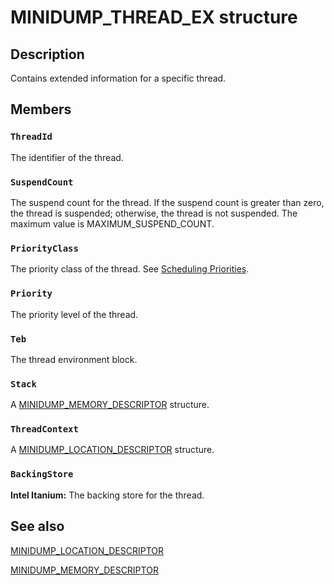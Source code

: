 # MINIDUMP_THREAD_EX structure

## Description

Contains extended information for a specific thread.

## Members

### `ThreadId`

The identifier of the thread.

### `SuspendCount`

The suspend count for the thread. If the suspend count is greater than zero, the thread is suspended; otherwise, the thread is not suspended. The maximum value is MAXIMUM_SUSPEND_COUNT.

### `PriorityClass`

The priority class of the thread. See
[Scheduling Priorities](https://learn.microsoft.com/windows/desktop/ProcThread/scheduling-priorities).

### `Priority`

The priority level of the thread.

### `Teb`

The thread environment block.

### `Stack`

A
[MINIDUMP_MEMORY_DESCRIPTOR](https://learn.microsoft.com/windows/win32/api/minidumpapiset/ns-minidumpapiset-minidump_memory_descriptor) structure.

### `ThreadContext`

A
[MINIDUMP_LOCATION_DESCRIPTOR](https://learn.microsoft.com/windows/win32/api/minidumpapiset/ns-minidumpapiset-minidump_location_descriptor) structure.

### `BackingStore`

**Intel Itanium:** The backing store for the thread.

## See also

[MINIDUMP_LOCATION_DESCRIPTOR](https://learn.microsoft.com/windows/win32/api/minidumpapiset/ns-minidumpapiset-minidump_location_descriptor)

[MINIDUMP_MEMORY_DESCRIPTOR](https://learn.microsoft.com/windows/win32/api/minidumpapiset/ns-minidumpapiset-minidump_memory_descriptor)